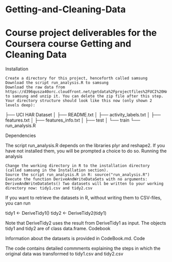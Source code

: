 # Getting-and-Cleaning-Data

# Course project deliverables for the Coursera course Getting and Cleaning Data
Installation

    Create a directory for this project, henceforth called samsung
    Download the script run_analysis.R to samsung
    Download the raw data from https://d396qusza40orc.cloudfront.net/getdata%2Fprojectfiles%2FUCI%20HAR%20Dataset.zip to samsung and unzip it. You can delete the zip file after this step. Your directory structure should look like this now (only shown 2 levels deep):

   ├── UCI HAR Dataset
   │   ├── README.txt
   │   ├── activity_labels.txt
   │   ├── features.txt
   │   ├── features_info.txt
   │   ├── test
   │   └── train
   └── run_analysis.R

Dependencies

The script run_analysis.R depends on the libraries plyr and reshape2. If you have not installed them, you will be prompted a choice to do so.
Running the analysis

    Change the working directory in R to the installation directory (called samsung in the Installation section).
    Source the script run_analysis.R in R: source("run_analysis.R")
    Execute the function DeriveAndWriteDataSets with no arguments: DeriveAndWriteDataSets() Two datasets will be written to your working directory now: tidy1.csv and tidy2.csv

If you want to retrieve the datasets in R, without writing them to CSV-files, you can run

tidy1 <- DeriveTidy1()
tidy2 <- DeriveTidy2(tidy1)

Note that DeriveTidy2 uses the result from DeriveTidy1 as input. The objects tidy1 and tidy2 are of class data.frame.
Codebook

Information about the datasets is provided in CodeBook.md.
Code

The code contains detailed commments explaining the steps in which the original data was transformed to tidy1.csv and tidy2.csv
